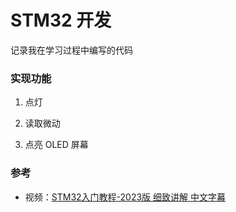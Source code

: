 # STM32 开发

记录我在学习过程中编写的代码

### 实现功能

1. 点灯

2. 读取微动

3. 点亮 OLED 屏幕

### 参考

- 视频：[STM32入门教程-2023版 细致讲解 中文字幕](https://www.bilibili.com/video/BV1th411z7sn)

